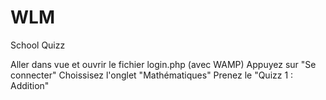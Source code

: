 # WLM
School Quizz

Aller dans vue et ouvrir le fichier login.php    (avec WAMP)
Appuyez sur "Se connecter"
Choissisez l'onglet "Mathématiques"
Prenez le "Quizz 1 : Addition"

